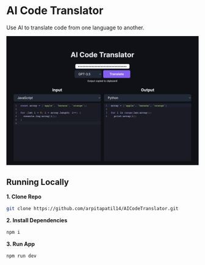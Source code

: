 # AI Code Translator

Use AI to translate code from one language to another.

![AI Code Translator](./public/screenshot.png)

## Running Locally

**1. Clone Repo**

```bash
git clone https://github.com/arpitapatil14/AICodeTranslator.git
```

**2. Install Dependencies**

```bash
npm i
```

**3. Run App**

```bash
npm run dev
```


